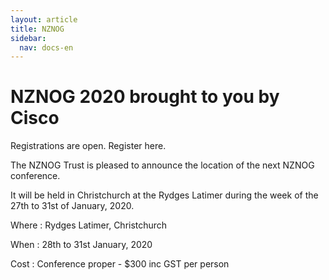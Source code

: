 ```yaml
---
layout: article
title: NZNOG
sidebar:
  nav: docs-en
---
```


# NZNOG 2020 brought to you by Cisco

Registrations are open. Register here.

The NZNOG Trust is pleased to announce the location of the next NZNOG conference.

It will be held in Christchurch at the Rydges Latimer during the week of the 27th to 31st of January, 2020.

Where : Rydges Latimer, Christchurch

When : 28th to 31st January, 2020

Cost : Conference proper - $300 inc GST per person
